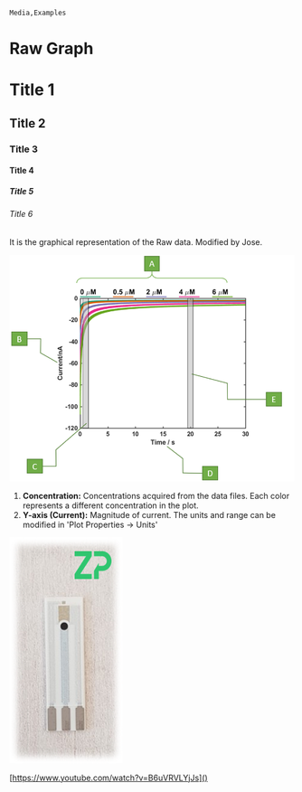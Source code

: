 `Media,Examples`

# Raw Graph

# Title 1

## Title 2

### Title 3

#### Title 4

##### Title 5

###### Title 6

It is the graphical representation of the Raw data. Modified by Jose.

![](RAW.png)

1. **Concentration:** Concentrations acquired from the data files. Each color represents a different concentration in the plot.
2. **Y-axis (Current):** Magnitude of current. The units and range can be modified in 'Plot Properties -> Units'

![](phSensor.png)

[https://www.youtube.com/watch?v=B6uVRVLYjJs]()